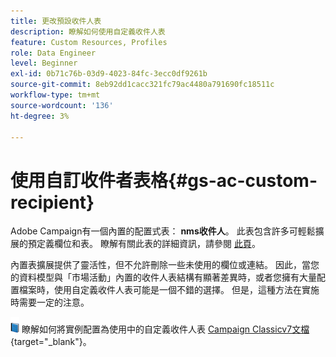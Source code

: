 ```yaml
---
title: 更改預設收件人表
description: 瞭解如何使用自定義收件人表
feature: Custom Resources, Profiles
role: Data Engineer
level: Beginner
exl-id: 0b71c76b-03d9-4023-84fc-3ecc0df9261b
source-git-commit: 8eb92dd1cacc321fc79ac4480a791690fc18511c
workflow-type: tm+mt
source-wordcount: '136'
ht-degree: 3%

---
```


# 使用自訂收件者表格{#gs-ac-custom-recipient}

Adobe Campaign有一個內置的配置式表： **nms收件人**。 此表包含許多可輕鬆擴展的預定義欄位和表。 瞭解有關此表的詳細資訊，請參閱 [此頁](datamodel.md#ootb-profiles)。

內置表擴展提供了靈活性，但不允許刪除一些未使用的欄位或連結。 因此，當您的資料模型與「市場活動」內置的收件人表結構有顯著差異時，或者您擁有大量配置檔案時，使用自定義收件人表可能是一個不錯的選擇。  但是，這種方法在實施時需要一定的注意。

![](../assets/do-not-localize/book.png) 瞭解如何將實例配置為使用中的自定義收件人表 [Campaign Classicv7文檔](https://experienceleague.adobe.com/docs/campaign-classic/using/configuring-campaign-classic/use-a-custom-recipient-table/about-custom-recipient-table.html){target=&quot;_blank&quot;}。